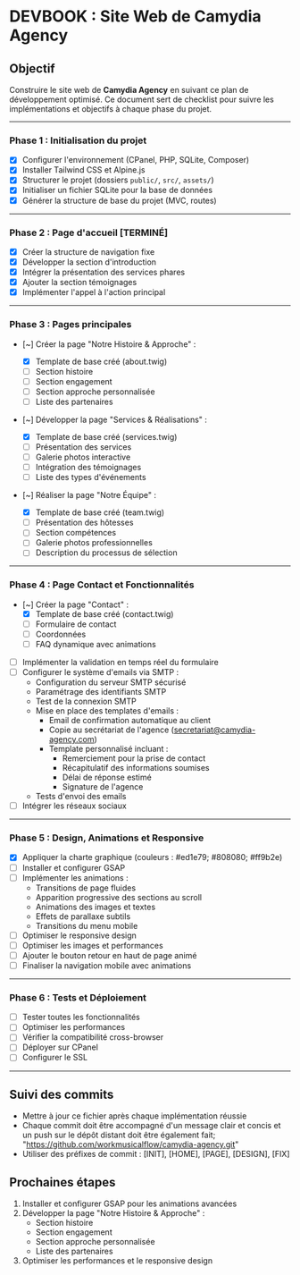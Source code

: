 # DEVBOOK : Site Web de Camydia Agency

## Objectif

Construire le site web de **Camydia Agency** en suivant ce plan de développement optimisé. Ce document sert de checklist pour suivre les implémentations et objectifs à chaque phase du projet.

---

### **Phase 1 : Initialisation du projet**

- [x] Configurer l'environnement (CPanel, PHP, SQLite, Composer)
- [x] Installer Tailwind CSS et Alpine.js
- [x] Structurer le projet (dossiers `public/`, `src/`, `assets/`)
- [x] Initialiser un fichier SQLite pour la base de données
- [x] Générer la structure de base du projet (MVC, routes)

---

### **Phase 2 : Page d'accueil** [TERMINÉ]

- [x] Créer la structure de navigation fixe
- [x] Développer la section d'introduction
- [x] Intégrer la présentation des services phares
- [x] Ajouter la section témoignages
- [x] Implémenter l'appel à l'action principal

---

### **Phase 3 : Pages principales**

- [~] Créer la page "Notre Histoire & Approche" :

  - [x] Template de base créé (about.twig)
  - [ ] Section histoire
  - [ ] Section engagement
  - [ ] Section approche personnalisée
  - [ ] Liste des partenaires

- [~] Développer la page "Services & Réalisations" :

  - [x] Template de base créé (services.twig)
  - [ ] Présentation des services
  - [ ] Galerie photos interactive
  - [ ] Intégration des témoignages
  - [ ] Liste des types d'événements

- [~] Réaliser la page "Notre Équipe" :
  - [x] Template de base créé (team.twig)
  - [ ] Présentation des hôtesses
  - [ ] Section compétences
  - [ ] Galerie photos professionnelles
  - [ ] Description du processus de sélection

---

### **Phase 4 : Page Contact et Fonctionnalités**

- [~] Créer la page "Contact" :
  - [x] Template de base créé (contact.twig)
  - [ ] Formulaire de contact
  - [ ] Coordonnées
  - [ ] FAQ dynamique avec animations
- [ ] Implémenter la validation en temps réel du formulaire
- [ ] Configurer le système d'emails via SMTP :
  - Configuration du serveur SMTP sécurisé
  - Paramétrage des identifiants SMTP
  - Test de la connexion SMTP
  - Mise en place des templates d'emails :
    - Email de confirmation automatique au client
    - Copie au secrétariat de l'agence (secretariat@camydia-agency.com)
    - Template personnalisé incluant :
      - Remerciement pour la prise de contact
      - Récapitulatif des informations soumises
      - Délai de réponse estimé
      - Signature de l'agence
  - Tests d'envoi des emails
- [ ] Intégrer les réseaux sociaux

---

### **Phase 5 : Design, Animations et Responsive**

- [x] Appliquer la charte graphique (couleurs : #ed1e79; #808080; #ff9b2e)
- [ ] Installer et configurer GSAP
- [ ] Implémenter les animations :
  - Transitions de page fluides
  - Apparition progressive des sections au scroll
  - Animations des images et textes
  - Effets de parallaxe subtils
  - Transitions du menu mobile
- [ ] Optimiser le responsive design
- [ ] Optimiser les images et performances
- [ ] Ajouter le bouton retour en haut de page animé
- [ ] Finaliser la navigation mobile avec animations

---

### **Phase 6 : Tests et Déploiement**

- [ ] Tester toutes les fonctionnalités
- [ ] Optimiser les performances
- [ ] Vérifier la compatibilité cross-browser
- [ ] Déployer sur CPanel
- [ ] Configurer le SSL

---

## Suivi des commits

- Mettre à jour ce fichier après chaque implémentation réussie
- Chaque commit doit être accompagné d'un message clair et concis et un push sur le dépôt distant doit être également fait; "https://github.com/workmusicalflow/camydia-agency.git"
- Utiliser des préfixes de commit : [INIT], [HOME], [PAGE], [DESIGN], [FIX]

## Prochaines étapes

1. Installer et configurer GSAP pour les animations avancées
2. Développer la page "Notre Histoire & Approche" :
   - Section histoire
   - Section engagement
   - Section approche personnalisée
   - Liste des partenaires
3. Optimiser les performances et le responsive design
